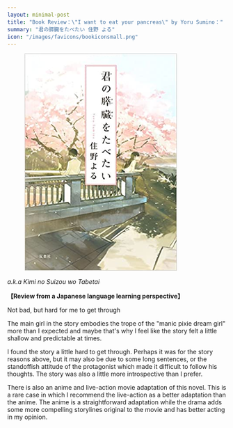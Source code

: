 ```yaml
---
layout: minimal-post
title: "Book Review：\"I want to eat your pancreas\" by Yoru Sumino："
summary: "君の膵臓をたべたい 住野 よる"
icon: "/images/favicons/bookiconsmall.png"
---
```


<figure class="right">
<img src="/images/kiminosuizou.jpeg"/>
</figure>

*a.k.a Kimi no Suizou wo Tabetai*

**【Review from a Japanese language learning perspective】**

Not bad, but hard for me to get through

The main girl in the story embodies the trope of the "manic pixie dream girl" more than I expected and maybe that's why 
I feel like the story felt a little shallow and predictable at times.

I found the story a little hard to get through. Perhaps it was for the story reasons above, but it may also be due to 
some long sentences, or the standoffish attitude of the protagonist which made it difficult to follow his thoughts. The 
story was also a little more introspective than I prefer.

There is also an anime and live-action movie adaptation of this novel. This is a rare case in which I recommend the 
live-action as a better adaptation than the anime. The anime is a straightforward adaptation while the drama adds some 
more compelling storylines original to the movie and has better acting in my opinion.